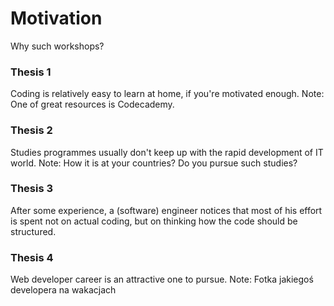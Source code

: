 # Motivation
Why such workshops?

### Thesis 1
Coding is relatively easy to learn at home, if you're motivated enough.
Note:
One of great resources is Codecademy.

### Thesis 2
Studies programmes usually don't keep up with the rapid development of IT world.
Note:
How it is at your countries? Do you pursue such studies?

### Thesis 3
After some experience, a (software) engineer notices that most of his effort is spent not on actual coding, but on thinking how the code should be structured.

### Thesis 4
Web developer career is an attractive one to pursue.
Note:
Fotka jakiegoś developera na wakacjach

